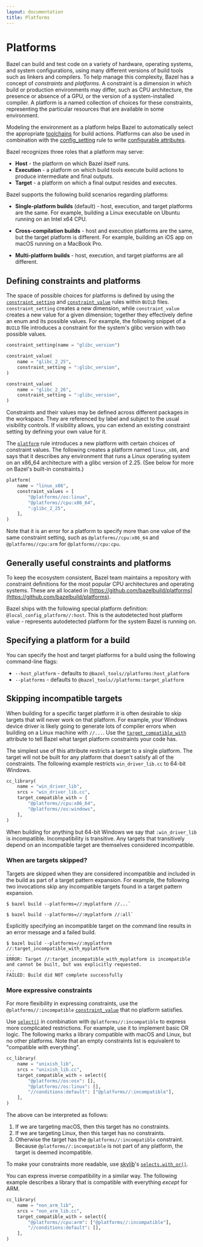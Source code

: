 ```yaml
---
layout: documentation
title: Platforms
---
```


# Platforms


Bazel can build and test code on a variety of hardware, operating systems, and
system configurations, using many different versions of build tools such as
linkers and compilers. To help manage this complexity, Bazel has a concept of
*constraints* and *platforms*. A constraint is a dimension in which build or
production environments may differ, such as CPU architecture, the presence or
absence of a GPU, or the version of a system-installed compiler. A platform is a
named collection of choices for these constraints, representing the particular
resources that are available in some environment.

Modeling the environment as a platform helps Bazel to automatically select the
appropriate
[toolchains](toolchains.html)
for build actions. Platforms can also be used in combination with the
[config_setting](be/general.html#config_setting)
rule to write
<a href="configurable-attributes.html"> configurable attributes</a>.

Bazel recognizes three roles that a platform may serve:

*  **Host** - the platform on which Bazel itself runs.
*  **Execution** - a platform on which build tools execute build actions to
   produce intermediate and final outputs.
*  **Target** - a platform on which a final output resides and executes.

Bazel supports the following build scenarios regarding platforms:

*  **Single-platform builds** (default) - host, execution, and target platforms
   are the same. For example, building a Linux executable on Ubuntu running on
   an Intel x64 CPU.

*  **Cross-compilation builds** - host and execution platforms are the same, but
   the target platform is different. For example, building an iOS app on macOS
   running on a MacBook Pro.

*  **Multi-platform builds** - host, execution, and target platforms are all
   different.

## Defining constraints and platforms

The space of possible choices for platforms is defined by using the
 [`constraint_setting`](be/platform.html#constraint_setting) and
 [`constraint_value`](be/platform.html#constraint_value) rules within `BUILD` files. `constraint_setting` creates a new dimension, while
`constraint_value` creates a new value for a given dimension; together they
effectively define an enum and its possible values. For example, the following
snippet of a `BUILD` file introduces a constraint for the system's glibc version
with two possible values.

```python
constraint_setting(name = "glibc_version")

constraint_value(
    name = "glibc_2_25",
    constraint_setting = ":glibc_version",
)

constraint_value(
    name = "glibc_2_26",
    constraint_setting = ":glibc_version",
)
```

Constraints and their values may be defined across different packages in the
workspace. They are referenced by label and subject to the usual visibility
controls. If visibility allows, you can extend an existing constraint setting by
defining your own value for it.

The
 [`platform`](be/platform.html#platform) rule introduces a new platform with certain choices of constraint values. The
following creates a platform named `linux_x86`, and says that it describes any
environment that runs a Linux operating system on an x86_64 architecture with a
glibc version of 2.25. (See below for more on Bazel's built-in constraints.)

```python
platform(
    name = "linux_x86",
    constraint_values = [
        "@platforms//os:linux",
        "@platforms//cpu:x86_64",
        ":glibc_2_25",
    ],
)
```

Note that it is an error for a platform to specify more than one value of the
same constraint setting, such as `@platforms//cpu:x86_64` and
`@platforms//cpu:arm` for `@platforms//cpu:cpu`.


## Generally useful constraints and platforms

To keep the ecosystem consistent, Bazel team maintains a repository with
constraint definitions for the most popular CPU architectures and operating
systems. These are all located in
[https://github.com/bazelbuild/platforms](https://github.com/bazelbuild/platforms).

Bazel ships with the following special platform definition:
`@local_config_platform//:host`. This is the autodetected host platform value -
represents autodetected platform for the system Bazel is running on.

## Specifying a platform for a build

You can specify the host and target platforms for a build using the following
command-line flags:

*  `--host_platform` - defaults to `@bazel_tools//platforms:host_platform`
*  `--platforms` - defaults to `@bazel_tools//platforms:target_platform`

## Skipping incompatible targets

When building for a specific target platform it is often desirable to skip
targets that will never work on that platform. For example, your Windows device
driver is likely going to generate lots of compiler errors when building on a
Linux machine with `//...`. Use the
[`target_compatible_with`](be/common-definitions.html#common.target_compatible_with)
attribute to tell Bazel what target platform constraints your code has.

The simplest use of this attribute restricts a target to a single platform.
The target will not be built for any platform that doesn't satisfy all of the
constraints. The following example restricts `win_driver_lib.cc` to 64-bit
Windows.

```python
cc_library(
    name = "win_driver_lib",
    srcs = "win_driver_lib.cc",
    target_compatible_with = [
        "@platforms//cpu:x86_64",
        "@platforms//os:windows",
    ],
)
```

When building for anything but 64-bit Windows we say that `:win_driver_lib` is
incompatible.  Incompatibility is transitive. Any targets that transitively
depend on an incompatible target are themselves considered incompatible.

### When are targets skipped?

Targets are skipped when they are considered incompatible and included in the
build as part of a target pattern expansion. For example, the following two
invocations skip any incompatible targets found in a target pattern expansion.

```console
$ bazel build --platforms=//:myplatform //...`
```

```console
$ bazel build --platforms=//:myplatform //:all`
```

Explicitly specifying an incompatible target on the command line results in an
error message and a failed build.

```console
$ bazel build --platforms=//:myplatform //:target_incompatible_with_myplatform
...
ERROR: Target //:target_incompatible_with_myplatform is incompatible and cannot be built, but was explicitly requested.
...
FAILED: Build did NOT complete successfully
```

### More expressive constraints

For more flexibility in expressing constraints, use the
`@platforms//:incompatible`
[`constraint_value`](platform.html#constraint_value) that no platform
satisfies.

Use [`select()`](functions.html#select) in combination with
`@platforms//:incompatible` to express more complicated restrictions. For
example, use it to implement basic OR logic. The following marks a library
compatible with macOS and Linux, but no other platforms. Note that an empty
constraints list is equivalent to "compatible with everything".

```python
cc_library(
    name = "unixish_lib",
    srcs = "unixish_lib.cc",
    target_compatible_with = select({
        "@platforms//os:osx": [],
        "@platforms//os:linux": [],
        "//conditions:default": ["@platforms//:incompatible"],
    ],
)
```

The above can be interpreted as follows:

1. If we are targeting macOS, then this target has no constraints.
2. If we are targeting Linux, then this target has no constraints.
3. Otherwise the target has the `@platforms//:incompatible` constraint. Because
   `@platforms//:incompatible` is not part of any platform, the target is
   deemed incompatible.

To make your constraints more readable, use
[skylib](https://github.com/bazelbuild/bazel-skylib)'s
[`selects.with_or()`](https://github.com/bazelbuild/bazel-skylib/blob/master/docs/selects_doc.md#selectswith_or).

You can express inverse compatibility in a similar way. The following example
describes a library that is compatible with everything _except_ for ARM.

```python
cc_library(
    name = "non_arm_lib",
    srcs = "non_arm_lib.cc",
    target_compatible_with = select({
        "@platforms//cpu:arm": ["@platforms//:incompatible"],
        "//conditions:default": [],
    ],
)
```

